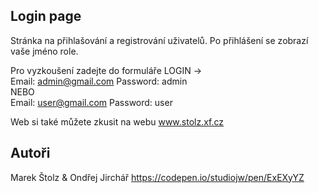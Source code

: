 ## Login page 
Stránka na přihlašování a registrování uživatelů. Po přihlášení se zobrazí vaše jméno role.

Pro vyzkoušení zadejte do formuláře LOGIN ->\
Email: admin@gmail.com Password: admin \
NEBO \
Email: user@gmail.com Password: user 

Web si také můžete zkusit na webu www.stolz.xf.cz
## Autoři
Marek Štolz & Ondřej Jirchář
https://codepen.io/studiojw/pen/ExEXyYZ


